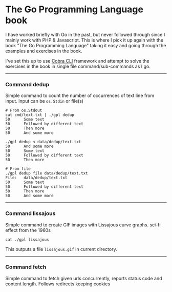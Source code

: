 # The Go Programming Language book

I have worked briefly with Go in the past, but never followed through since I mainly work with PHP & Javascript. This 
is where I pick it up again with the book "The Go Programming Language" taking it easy and going through the
examples and exercises in the book.

I've set this up to use [Cobra CLI](https://github.com/spf13/cobra) framework and attempt to solve the exercises 
in the book in single file command/sub-commands as I go.

---

### Command dedup

Simple command to count the number of occurrences of text line from input. Input can be `os.Stdin` or file(s)

```shell
# From os.Stdout
cat cmd/text.txt | ./gpl dedup
50      Some text
50      Followed by different text
50      Then more
50      And some more

./gpl dedup < data/dedup/text.txt
50      And some more
50      Some text
50      Followed by different text
50      Then more

# From file
./gpl dedup file data/dedup/text.txt
File:   data/dedup/text.txt
50      Some text
50      Followed by different text
50      Then more
50      And some more
```

---

### Command lissajous

Simple command to create GIF images with Lissajous curve graphs. sci-fi effect from the 1960s

```shell
cat ./gpl lissajous
```
This outputs a file `lissajous.gif` in current directory.

---

### Command fetch

Simple command to fetch given urls concurrently, reports status code and content length. Follows redirects keeping cookies
